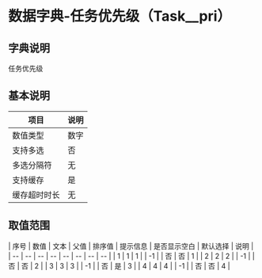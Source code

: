# 数据字典-任务优先级（Task__pri）
## 字典说明
任务优先级

## 基本说明
| 项目 | 说明 |
| -- | -- |
| 数值类型 | 数字 |
| 支持多选 | 否 |
| 多选分隔符 | 无 |
| 支持缓存 | 是 |
| 缓存超时时长 | 无 |

## 取值范围
| 序号 | 数值 | 文本 | 父值 | 排序值 | 提示信息 | 是否显示空白 | 默认选择 | 说明 |
| -- | -- | -- | -- | -- | -- | -- | -- |
| 1 | 1 | 1 |  | -1 |  | 否 | 否 | 1 |
| 2 | 2 | 2 |  | -1 |  | 否 | 否 | 2 |
| 3 | 3 | 3 |  | -1 |  | 否 | 是 | 3 |
| 4 | 4 | 4 |  | -1 |  | 否 | 否 | 4 |

